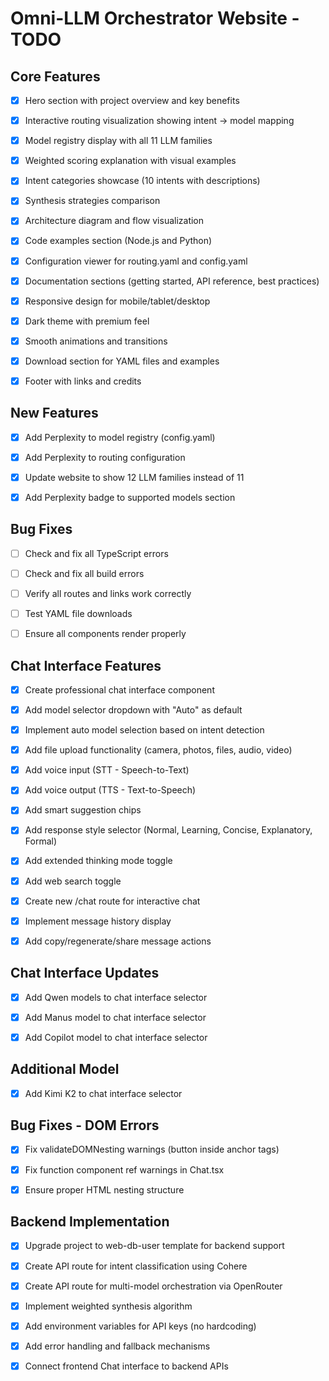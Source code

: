 # Omni-LLM Orchestrator Website - TODO

## Core Features
- [x] Hero section with project overview and key benefits
- [x] Interactive routing visualization showing intent → model mapping
- [x] Model registry display with all 11 LLM families
- [x] Weighted scoring explanation with visual examples
- [x] Intent categories showcase (10 intents with descriptions)
- [x] Synthesis strategies comparison
- [x] Architecture diagram and flow visualization
- [x] Code examples section (Node.js and Python)
- [x] Configuration viewer for routing.yaml and config.yaml
- [x] Documentation sections (getting started, API reference, best practices)
- [x] Responsive design for mobile/tablet/desktop
- [x] Dark theme with premium feel
- [x] Smooth animations and transitions
- [x] Download section for YAML files and examples
- [x] Footer with links and credits



## New Features
- [x] Add Perplexity to model registry (config.yaml)
- [x] Add Perplexity to routing configuration
- [x] Update website to show 12 LLM families instead of 11
- [x] Add Perplexity badge to supported models section



## Bug Fixes
- [ ] Check and fix all TypeScript errors
- [ ] Check and fix all build errors
- [ ] Verify all routes and links work correctly
- [ ] Test YAML file downloads
- [ ] Ensure all components render properly



## Chat Interface Features
- [x] Create professional chat interface component
- [x] Add model selector dropdown with "Auto" as default
- [x] Implement auto model selection based on intent detection
- [x] Add file upload functionality (camera, photos, files, audio, video)
- [x] Add voice input (STT - Speech-to-Text)
- [x] Add voice output (TTS - Text-to-Speech)
- [x] Add smart suggestion chips
- [x] Add response style selector (Normal, Learning, Concise, Explanatory, Formal)
- [x] Add extended thinking mode toggle
- [x] Add web search toggle
- [x] Create new /chat route for interactive chat
- [x] Implement message history display
- [x] Add copy/regenerate/share message actions



## Chat Interface Updates
- [x] Add Qwen models to chat interface selector
- [x] Add Manus model to chat interface selector
- [x] Add Copilot model to chat interface selector



## Additional Model
- [x] Add Kimi K2 to chat interface selector



## Bug Fixes - DOM Errors
- [x] Fix validateDOMNesting warnings (button inside anchor tags)
- [x] Fix function component ref warnings in Chat.tsx
- [x] Ensure proper HTML nesting structure



## Backend Implementation
- [x] Upgrade project to web-db-user template for backend support
- [x] Create API route for intent classification using Cohere
- [x] Create API route for multi-model orchestration via OpenRouter
- [x] Implement weighted synthesis algorithm
- [x] Add environment variables for API keys (no hardcoding)
- [x] Add error handling and fallback mechanisms
- [x] Connect frontend Chat interface to backend APIs

